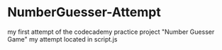 # NumberGuesser-Attempt
my first attempt of the codecademy practice project "Number Guesser Game"
my attempt located in script.js
